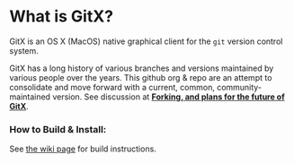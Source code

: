 # What is GitX?

GitX is an OS X (MacOS) native graphical client for the `git` version
control system.

GitX has a long history of various branches and versions maintained by
various people over the years. This github org & repo are an attempt to
consolidate and move forward with a current, common, community-maintained
version. See discussion at [**Forking, and plans for the future of
GitX**](https://github.com/gitx/gitx.github.io/issues/1).

### How to Build & Install:

See [the wiki page](https://github.com/gitx/gitx/wiki/Build-instructions)
for build instructions.
